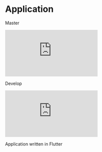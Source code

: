 # Application


Master

[![Build Status](https://dev.azure.com/SW814F20/SW814F20/_apis/build/status/SW814F20.Application?branchName=master)](https://dev.azure.com/SW814F20/SW814F20/_build/latest?definitionId=1&branchName=master)


Develop

[![Build Status](https://dev.azure.com/SW814F20/SW814F20/_apis/build/status/SW814F20.Application?branchName=develop)](https://dev.azure.com/SW814F20/SW814F20/_build/latest?definitionId=1&branchName=develop)

Application written in Flutter
